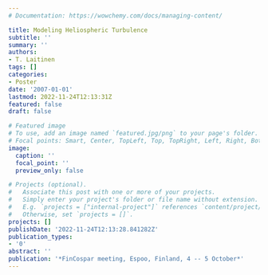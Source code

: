```yaml
---
# Documentation: https://wowchemy.com/docs/managing-content/

title: Modeling Heliospheric Turbulence
subtitle: ''
summary: ''
authors:
- T. Laitinen
tags: []
categories:
- Poster
date: '2007-01-01'
lastmod: 2022-11-24T12:13:31Z
featured: false
draft: false

# Featured image
# To use, add an image named `featured.jpg/png` to your page's folder.
# Focal points: Smart, Center, TopLeft, Top, TopRight, Left, Right, BottomLeft, Bottom, BottomRight.
image:
  caption: ''
  focal_point: ''
  preview_only: false

# Projects (optional).
#   Associate this post with one or more of your projects.
#   Simply enter your project's folder or file name without extension.
#   E.g. `projects = ["internal-project"]` references `content/project/deep-learning/index.md`.
#   Otherwise, set `projects = []`.
projects: []
publishDate: '2022-11-24T12:13:28.841282Z'
publication_types:
- '0'
abstract: ''
publication: '*FinCospar meeting, Espoo, Finland, 4 -- 5 October*'
---
```

